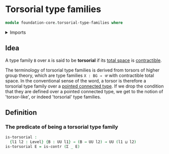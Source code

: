 # Torsorial type families

```agda
module foundation-core.torsorial-type-families where
```

<details><summary>Imports</summary>

```agda
open import foundation.dependent-pair-types
open import foundation.universe-levels

open import foundation-core.contractible-types
```

</details>

## Idea

A type family `B` over `A` is said to be **torsorial** if its
[total space](foundation.dependent-pair-types.md) is
[contractible](foundation-core.contractible-types.md).

The terminology of torsorial type families is derived from torsors of higher
group theory, which are type families `X : BG → 𝒰` with contractible total
space. In the conventional sense of the word, a torsor is therefore a torsorial
type family over a
[pointed connected type](higher-group-theory.higher-groups.md). If we drop the
condition that they are defined over a pointed connected type, we get to the
notion of 'torsor-like', or indeed 'torsorial' type families.

## Definition

### The predicate of being a torsorial type family

```agda
is-torsorial :
  {l1 l2 : Level} {B : UU l1} → (B → UU l2) → UU (l1 ⊔ l2)
is-torsorial E = is-contr (Σ _ E)
```
